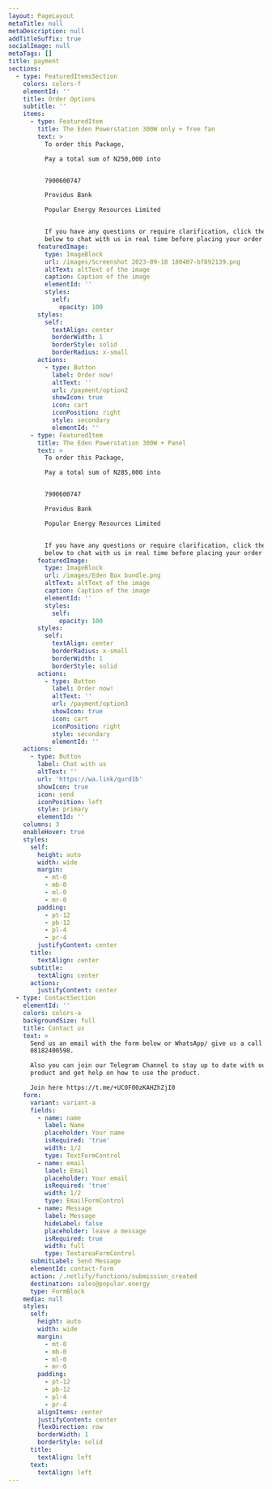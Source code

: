 ```yaml
---
layout: PageLayout
metaTitle: null
metaDescription: null
addTitleSuffix: true
socialImage: null
metaTags: []
title: payment
sections:
  - type: FeaturedItemsSection
    colors: colors-f
    elementId: ''
    title: Order Options
    subtitle: ''
    items:
      - type: FeaturedItem
        title: The Eden Powerstation 300W only + free fan
        text: >
          To order this Package,

          Pay a total sum of N250,000 into


          7900600747

          Providus Bank

          Popular Energy Resources Limited


          If you have any questions or require clarification, click the button
          below to chat with us in real time before placing your order
        featuredImage:
          type: ImageBlock
          url: /images/Screenshot 2023-09-18 180407-bf892139.png
          altText: altText of the image
          caption: Caption of the image
          elementId: ''
          styles:
            self:
              opacity: 100
        styles:
          self:
            textAlign: center
            borderWidth: 1
            borderStyle: solid
            borderRadius: x-small
        actions:
          - type: Button
            label: Order now!
            altText: ''
            url: /payment/option2
            showIcon: true
            icon: cart
            iconPosition: right
            style: secondary
            elementId: ''
      - type: FeaturedItem
        title: The Eden Powerstation 300W + Panel
        text: >
          To order this Package,

          Pay a total sum of N285,000 into


          7900600747

          Providus Bank

          Popular Energy Resources Limited


          If you have any questions or require clarification, click the button
          below to chat with us in real time before placing your order
        featuredImage:
          type: ImageBlock
          url: /images/Eden Box bundle.png
          altText: altText of the image
          caption: Caption of the image
          elementId: ''
          styles:
            self:
              opacity: 100
        styles:
          self:
            textAlign: center
            borderRadius: x-small
            borderWidth: 1
            borderStyle: solid
        actions:
          - type: Button
            label: Order now!
            altText: ''
            url: /payment/option3
            showIcon: true
            icon: cart
            iconPosition: right
            style: secondary
            elementId: ''
    actions:
      - type: Button
        label: Chat with us
        altText: ''
        url: 'https://wa.link/qurd1b'
        showIcon: true
        icon: send
        iconPosition: left
        style: primary
        elementId: ''
    columns: 3
    enableHover: true
    styles:
      self:
        height: auto
        width: wide
        margin:
          - mt-0
          - mb-0
          - ml-0
          - mr-0
        padding:
          - pt-12
          - pb-12
          - pl-4
          - pr-4
        justifyContent: center
      title:
        textAlign: center
      subtitle:
        textAlign: center
      actions:
        justifyContent: center
  - type: ContactSection
    elementId: ''
    colors: colors-a
    backgroundSize: full
    title: Contact us
    text: >
      Send us an email with the form below or WhatsApp/ give us a call on
      08182400598.

      Also you can join our Telegram Channel to stay up to date with our latest
      product and get help on how to use the product.

      Join here https://t.me/+UC0F00zKAHZhZjI0
    form:
      variant: variant-a
      fields:
        - name: name
          label: Name
          placeholder: Your name
          isRequired: 'true'
          width: 1/2
          type: TextFormControl
        - name: email
          label: Email
          placeholder: Your email
          isRequired: 'true'
          width: 1/2
          type: EmailFormControl
        - name: Message
          label: Message
          hideLabel: false
          placeholder: leave a message
          isRequired: true
          width: full
          type: TextareaFormControl
      submitLabel: Send Message
      elementId: contact-form
      action: /.netlify/functions/submission_created
      destination: sales@popular.energy
      type: FormBlock
    media: null
    styles:
      self:
        height: auto
        width: wide
        margin:
          - mt-0
          - mb-0
          - ml-0
          - mr-0
        padding:
          - pt-12
          - pb-12
          - pl-4
          - pr-4
        alignItems: center
        justifyContent: center
        flexDirection: row
        borderWidth: 1
        borderStyle: solid
      title:
        textAlign: left
      text:
        textAlign: left
---
```

